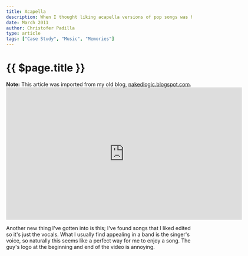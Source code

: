 ```yaml
---
title: Acapella
description: When I thought liking acapella versions of pop songs was hip.
date: March 2011
author: Christofer Padilla
type: article
tags: ["Case Study", "Music", "Memories"]
---
```


# {{ $page.title }}

<div class="info"><b>Note:</b> This article was imported from my old blog, <a href="http://nakedlogic.blogspot.com/2011/03/acapella.html">nakedlogic.blogspot.com</a>.</div>

<iframe width="640" height="360" src="https://www.youtube.com/embed/2Oh84WghV0A" frameborder="0" allow="accelerometer; autoplay; clipboard-write; encrypted-media; gyroscope; picture-in-picture" allowfullscreen></iframe>

Another new thing I've gotten into is this; I've found songs that I liked edited so it's just the vocals. What I usually find appealing in a band is the singer's voice, so naturally this seems like a perfect way for me to enjoy a song. The guy's logo at the beginning and end of the video is annoying.

<TagLinks />

<Comments />
